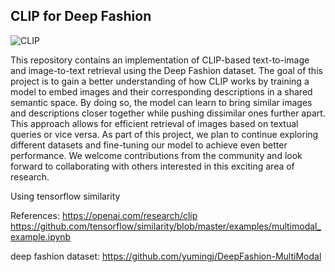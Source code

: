 ## CLIP for Deep Fashion

![CLIP]([https://github.com/sujitnoronha/CLIP_deepfashion/blob/main/6302c57b350a3806bf43d074_60913c475e19fe97bcacd783_Screen202021-05-042015.21.19.png?raw=true])

This repository contains an implementation of CLIP-based text-to-image and image-to-text retrieval using the Deep Fashion dataset. The goal of this project is to gain a better understanding of how CLIP works by training a model to embed images and their corresponding descriptions in a shared semantic space. By doing so, the model can learn to bring similar images and descriptions closer together while pushing dissimilar ones further apart. This approach allows for efficient retrieval of images based on textual queries or vice versa. As part of this project, we plan to continue exploring different datasets and fine-tuning our model to achieve even better performance. We welcome contributions from the community and look forward to collaborating with others interested in this exciting area of research.

Using tensorflow similarity 

References:
https://openai.com/research/clip
https://github.com/tensorflow/similarity/blob/master/examples/multimodal_example.ipynb



deep fashion dataset: https://github.com/yumingj/DeepFashion-MultiModal

